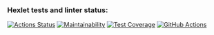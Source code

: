 ### Hexlet tests and linter status:
[![Actions Status](https://github.com/SivolonskySergey/frontend-project-lvl3/workflows/hexlet-check/badge.svg)](https://github.com/SivolonskySergey/frontend-project-lvl3/actions)
[![Maintainability](https://api.codeclimate.com/v1/badges/43728bc34f61d4c2b9ea/maintainability)](https://codeclimate.com/github/SivolonskySergey/frontend-project-lvl3/maintainability)
[![Test Coverage](https://api.codeclimate.com/v1/badges/43728bc34f61d4c2b9ea/test_coverage)](https://codeclimate.com/github/SivolonskySergey/frontend-project-lvl3/test_coverage)
[![GitHub Actions](https://github.com/SivolonskySergey/frontend-project-lvl3/actions/workflows/githubactions/badge.svg)]()
